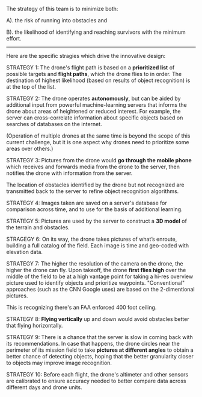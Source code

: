 
The strategy of this team is to minimize both:

   A). the risk of running into obstacles and

   B). the likelihood of identifying and reaching survivors with the minimum effort.

<hr />

Here are the specific stragies which drive the innovative design:

STRATEGY 1: The drone's flight path is based on a <strong>prioritized list</strong> of possible targets 
and <strong>flight paths</strong>, 
which the drone flies to in order. 
The destination of highest likelihood (based on results of object recognition) is at the top of the list.

STRATEGY 2: The drone operates <strong>autonomously</strong>, 
but can be aided by additional input from powerful machine-learning servers
that informs the drone about areas of heightened or reduced interest.
For example, the server can cross-correlate information about specific objects based on searches of databases on the internet.

(Operation of multiple drones at the same time is beyond the scope of this current challenge,
but it is one aspect why drones need to prioritize some areas over others.)

STRATEGY 3: Pictures from the drone would <strong>go through the mobile phone</strong>
which receives and forwards media from the drone to the server, then notifies the drone with information from the server.

The location of obstacles identified by the drone but not recognized are transmitted back to the server to refine object recognition algorithms.

STRATEGY 4: Images taken are saved on a server's database for comparison across time,
and to use for the basis of additional learning.

STRATEGY 5: Pictures are used by the server to construct a <strong>3D model</strong> of the terrain and obstacles.

STRAGEGY 6: On its way, the drone takes pictures of what’s enroute, building a full catalog of the field.
Each image is time and geo-coded with elevation data.

STRATEGY 7: The higher the resolution of the camera on the drone, the higher the drone can fly.
Upon takeoff, the drone <strong>first flies high</strong> over the middle of the field to be at a high vantage point for 
taking a hi-res overview picture used to identify objects and prioritize waypoints.
"Conventional" approaches (such as the CNN Google uses) are based on the 2-dimentional pictures.

This is recognizing there's an FAA enforced 400 foot ceiling.

STRATEGY 8: <strong>Flying vertically</strong> up and down would avoid obstacles better that flying horizontally.

STRATEGY 9: There is a chance that the server is slow in coming back with its recommendations.
In case that happens, the drone circles near the perimeter of its mission field 
to take <strong>pictures at different angles</strong> to obtain a better chance of detecting objects,
hoping that the better granularity closer to objects may improve image recognition.

STRATEGY 10: Before each flight, the drone's altimeter and other sensors are calibrated to ensure accuracy
needed to better compare data across different days and drone units.


